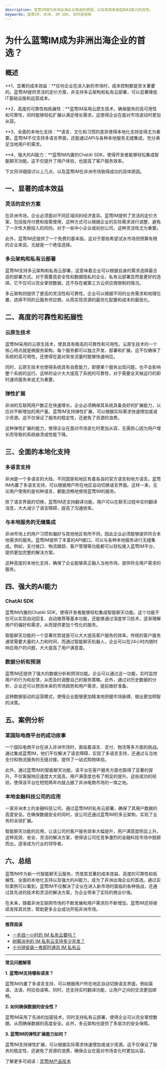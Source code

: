 ```yaml
---
description: 蓝莺IM成为非洲出海企业首选的原因，以及其成本效益和AI能力的优势。
keywords: 蓝莺IM, 非洲, IM SDK, 实时音视频
---
```

# 为什么蓝莺IM成为非洲出海企业的首选？

## 概述

**1、显著的成本效益：**任何企业在进入新的市场时，成本控制都是至关重要的。蓝莺IM提供灵活的定价方案，并支持多云架构和私有云部署，可以显著降低IT基础设施和运营成本。

**2、高度的可靠性和拓展性：**蓝莺IM采用云原生技术，确保服务的高可用性和可靠性，同时能够轻松扩展以满足增长需求。这使得企业在面对市场波动时更加从容。

**3、全面的本地化支持：**语言、文化和习惯的差异使得本地化支持变得尤为重要。蓝莺IM不仅支持多语言界面，还能通过API与各种本地服务无缝集成，充分满足当地用户的需求。

**4、强大的AI能力：**蓝莺IM内置的ChatAI SDK，使得开发者能够轻松集成智能聊天功能。这不仅提升了用户体验，也提高了客户服务效率。

下文将详细探讨以上几点，以及蓝莺IM在非洲市场取得成功的具体原因。

## 一、显著的成本效益

### 灵活的定价方案

在非洲市场，企业必须面对不同区域间的经济差异。蓝莺IM提供了灵活的定价方案，包括按月付费和按需使用，这种方式可以根据企业的实际需求进行调整，避免了一次性大额投入的风险。对于一些中小企业或初创公司，这种灵活性尤为重要。

此外，蓝莺IM还提供了一个免费的基本版，这对于那些希望试水市场但预算有限的企业来说，无疑是一个绝佳选择。

### 多云架构和私有云部署

蓝莺IM支持多云架构和私有云部署，这意味着企业可以根据自身的需求选择最合适的部署方式。对于需要高安全性和数据隐私的企业，私有云部署显然是更好的选择。它不仅可以完全掌控数据，还不存在被第三方云供应商限制的情况。

多云架构则提供了更高的灵活性和可靠性。企业可以根据不同的业务需求和地理位置，选择不同的云服务供应商，从而实现资源的最优化配置和成本的最低化。

## 二、高度的可靠性和拓展性

### 云原生技术

蓝莺IM采用的云原生技术，使其具有极高的可靠性和可用性。云原生技术的一个核心特点就是微服务架构，每个服务都可以独立开发、部署和扩展。这不仅确保了系统的高可用性，还使得在面对突发流量时能够快速响应。

同时，云原生技术也使得系统具有自愈能力，即便某个服务出现问题，也不会影响整个系统的运行。这样的设计大大提高了系统的可靠性，对于需要全天候运行的即时通讯服务来说尤为重要。

### 弹性扩展

非洲的互联网用户数正在快速增长，企业必须确保其系统具备良好的扩展能力，以应对不断增加的用户量。蓝莺IM支持弹性扩展，可以根据实际需求快速增加或减少资源。这不仅保证了服务的稳定性，还避免了资源的浪费。

这种弹性扩展的能力，使得企业在面对市场变化时更加从容，无需担心因为用户增长而导致的系统崩溃或性能下降。

## 三、全面的本地化支持

### 多语言支持

非洲是一个多语言的大陆，不同国家和地区有着各自的官方语言和地方语言。蓝莺IM内置了多语言支持，可以根据用户所在地区自动切换语言界面。这样一来，无论用户使用的是何种语言，都能流畅地使用蓝莺IM的服务。

除了语言界面的切换，蓝莺IM还支持翻译功能，用户可以在聊天过程中实时翻译消息，大大减少了语言障碍，提高了沟通效率。

### 与本地服务的无缝集成

非洲市场上的用户习惯和偏好与其他地区有所不同，因此企业必须能够提供符合本地需求的服务。蓝莺IM提供了丰富的API接口，可以与各种本地服务进行无缝集成。例如，支付接口、物流跟踪、客户管理等功能都可以轻松接入蓝莺IM平台，提供更加完整的解决方案。

这种高度的本地化支持，确保了企业能够真正融入当地市场，提供符合用户需求的服务。

## 四、强大的AI能力

### ChatAI SDK

蓝莺IM内置的ChatAI SDK，使得开发者能够轻松集成智能聊天功能。这个功能不仅可以实现自动回复、自动推荐等基本功能，还能够通过深度学习技术，逐渐理解用户的偏好和需求，从而提供更加个性化的服务。

智能聊天功能的一个显著优势就是可以大大提高客户服务的效率。传统的客户服务通常需要大量的人力和时间，而通过智能聊天机器人，企业可以在24小时内随时响应用户的问题，大大提高了用户满意度。

### 数据分析和预测

蓝莺IM还提供了强大的数据分析和预测功能。企业可以通过这一功能，实时监控用户的行为和反馈，从而及时调整自己的服务策略。此外，通过对历史数据的分析，企业还可以预测未来的市场趋势和用户需求，提前做好准备。

这种数据驱动的运营模式，使得企业能够更加精准地把握市场脉搏，做出更加明智的决策。

## 五、案例分析

### 某国际电商平台的成功故事

一个国际电商平台在进入非洲市场时，面临着语言、支付、物流等多方面的挑战。通过集成蓝莺IM，他们不仅解决了语言障碍，实现了多语言支持，还通过与当地支付和物流服务的无缝对接，提供了一站式购物体验。

此外，通过蓝莺IM的智能聊天功能，该平台在客户服务方面也取得了显著的提升。不仅客服响应速度大大提高，用户满意度也有了明显的提升。这些成功的经验，使得该平台在短短两年内就占据了非洲电商市场的一席之地。

### 本地金融科技公司的应用

一家非洲本土的金融科技公司，通过蓝莺IM的私有云部署，确保了其用户数据的高度安全。在确保数据安全的同时，该公司还通过蓝莺IM的多云架构，实现了业务的全球扩展。

智能聊天功能的应用，让该公司的客户服务效率大幅提升，用户满意度明显上升。这种高效、安全、灵活的解决方案，使得该公司在竞争激烈的金融科技市场中脱颖而出，逐渐成为行业的领导者。

## 六、总结

蓝莺IM作为新一代智能聊天云服务，凭借其显著的成本效益、高度的可靠性和拓展性、全面的本地化支持以及强大的AI能力，成为了非洲出海企业的首选。通过实际案例可以看到，蓝莺IM不仅解决了企业在进入新市场时面临的各种挑战，还通过其先进的技术和灵活的解决方案，为企业带来了实际的商业价值。

在未来，随着非洲互联网市场的不断发展和用户需求的不断增加，蓝莺IM还将继续发挥其优势，帮助更多企业成功开拓非洲市场。

---

**推荐阅读**

- [一毛钱一小时的 IM 私有云要吗？](articles/product-and-technologies/want-an-im-private-cloud-for-a-dime-an-hour.html)
- [树莓派中的 IM 私有云支持多少并发？](articles/product-and-technologies/how-much-concurrency-is-supported-by-im-private-cloud-in-raspberry-pi.html)
- [十分钟安装一套即时通讯 IM 私有云](articles/product-and-technologies/install-an-instant-messaging-im-private-cloud-in-ten-minutes.html)

---

**常见问题解答**

**1. 蓝莺IM支持哪些语言？**

蓝莺IM内置了多语言支持，可以根据用户所在地区自动切换语言界面，例如英语、法语、阿拉伯语等。同时，还支持实时翻译功能，让用户之间的交流更加顺畅。

**2. 如何确保数据的安全性？**

蓝莺IM采用了先进的加密技术，同时支持私有云部署，使得企业可以完全掌控数据，从而确保数据的高度安全。此外，多云架构也提供了多层次的安全保障。

**3. 蓝莺IM的弹性扩展能力如何？**

蓝莺IM支持弹性扩展，可以根据实际需求快速增加或减少资源。这不仅保证了服务的稳定性，还避免了资源的浪费，确保企业在面对市场变化时更加从容。

了解更多可阅读：[蓝莺IM产品技术](https://www.lanyingim.com/articles/product-and-technologies/)